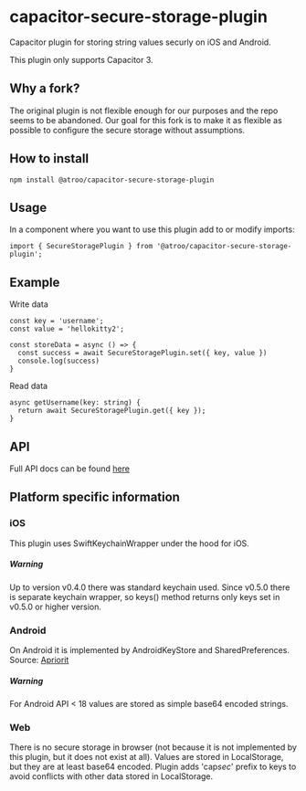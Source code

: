 # capacitor-secure-storage-plugin

Capacitor plugin for storing string values securly on iOS and Android.

This plugin only supports Capacitor 3.

## Why a fork?

The original plugin is not flexible enough for our purposes and the repo seems to be abandoned. Our goal for this fork is to make it as flexible as possible to configure the secure storage without assumptions.

## How to install

```
npm install @atroo/capacitor-secure-storage-plugin
```

## Usage

In a component where you want to use this plugin add to or modify imports:

```
import { SecureStoragePlugin } from '@atroo/capacitor-secure-storage-plugin';
```

## Example

Write data

```
const key = 'username';
const value = 'hellokitty2';

const storeData = async () => {
  const success = await SecureStoragePlugin.set({ key, value })
  console.log(success)
}

```

Read data

```
async getUsername(key: string) {
  return await SecureStoragePlugin.get({ key });
}
```

## API

Full API docs can be found [here](./DOCS.md)

## Platform specific information

### iOS

This plugin uses SwiftKeychainWrapper under the hood for iOS.

##### Warning

Up to version v0.4.0 there was standard keychain used. Since v0.5.0 there is separate keychain wrapper, so keys() method returns only keys set in v0.5.0 or higher version.

### Android

On Android it is implemented by AndroidKeyStore and SharedPreferences. Source: [Apriorit](https://www.apriorit.com/dev-blog/432-using-androidkeystore)

##### Warning

For Android API < 18 values are stored as simple base64 encoded strings.

### Web

There is no secure storage in browser (not because it is not implemented by this plugin, but it does not exist at all). Values are stored in LocalStorage, but they are at least base64 encoded. Plugin adds 'cap*sec*' prefix to keys to avoid conflicts with other data stored in LocalStorage.
